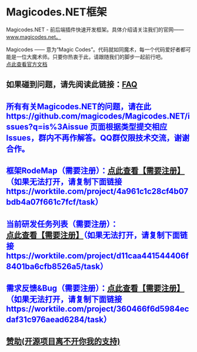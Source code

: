 Magicodes.NET框架
==============================================
Magicodes.NET - 前后端插件快速开发框架。具体介绍请关注我们的官网——www.magicodes.net。

Magicodes —— 意为“Magic Codes”。代码就如同魔术，每一个代码爱好者都可能是一位大魔术师。只要你热衷于此，请跟随我们的脚步一起前行吧。
<br />
<a href="http://www.magicodes.net/" target="_blank">点此查看官方文档</a>
<br />
<h2>如果碰到问题，请先阅读此链接：<a href="https://github.com/magicodes/Magicodes.NET/issues?q=is%3Aissue+label%3AFAQ">FAQ</a></h2>
<h2 style="color:blue">所有有关Magicodes.NET的问题，请在此 https://github.com/magicodes/Magicodes.NET/issues?q=is%3Aissue 页面根据类型提交相应Issues，群内不再作解答。QQ群仅限技术交流，谢谢合作。</h2>
<h2 style="color:blue">框架RodeMap（需要注册）：<a href="https://worktile.com/project/4a961c1c28cf4b07bdb4a07f661c7fcf/task" target="_blank">点此查看【需要注册】</a>（如果无法打开，请复制下面链接https://worktile.com/project/4a961c1c28cf4b07bdb4a07f661c7fcf/task）</h2>
<h2 style="color:blue">当前研发任务列表（需要注册）：<a href="https://worktile.com/project/d11caa441544406f8401ba6cfb8526a5/task" target="_blank">点此查看【需要注册】</a>（如果无法打开，请复制下面链接https://worktile.com/project/d11caa441544406f8401ba6cfb8526a5/task）</h2>
<h2 style="color:blue">需求反馈&Bug（需要注册）：<a href="https://worktile.com/project/360466f6d5984ecdaf31c976aead6284/task" target="_blank">点此查看【需要注册】</a>（如果无法打开，请复制下面链接https://worktile.com/project/360466f6d5984ecdaf31c976aead6284/task）</h2>
<h2>
    <a href="javascript:void(0)" onclick="document.getElementById('dinggou').submit();">赞助(开源项目离不开你我的支持)</a>
    <form action="https://shenghuo.alipay.com/send/payment/fill.htm" accept-charset="gbk" id="dinggou" method="post" name="dinggou" target="_blank">
        <input name="optEmail" type="hidden" value="codelove1314@live.cn"> <input name="memo" type="hidden" value="小哥，写的不错，大爷赏你的"> <input id="payAmount" name="payAmount" type="hidden" value="30"> <input id="title" name="title" type="hidden" value="打赏">
    </form>
</h2>
